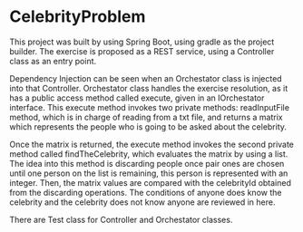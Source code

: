 # CelebrityProblem

This project was built by using Spring Boot, using gradle as the project builder. The exercise is proposed as a REST service, using a Controller class as an entry point.

Dependency Injection can be seen when an Orchestator class is injected into that Controller. Orchestator class handles the exercise resolution,
as it has a public access method called execute, given in an IOrchestator interface. This execute method invokes two private methods: readInputFile method, which is in charge of reading from a txt file, and returns a matrix which represents the people who is going to be asked about the celebrity.

Once the matrix is returned, the execute method invokes the second private method called findTheCelebrity, which evaluates the matrix by using a list.
The idea into this method is discarding people once pair ones are chosen until one person on the list is remaining, this person is represented with
an integer. Then, the matrix values are compared with the celebrityId obtained from the discarding operations. The conditions of 
anyone does know the celebrity and the celebrity does not know anyone are reviewed in here.

There are Test class for Controller and Orchestator classes.

    